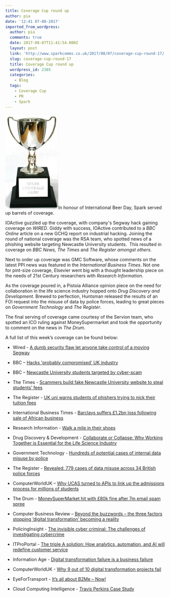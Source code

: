 ```yaml
---
title: Coverage Cup round up
author: pia
date: '12:41 07-08-2017'
imported_from_wordpress:
  author: pia
  comments: true
  date: 2017-08-07T11:41:54.000Z
  layout: post
  link: 'http://www.sparkcomms.co.uk/2017/08/07/coverage-cup-round-17/'
  slug: coverage-cup-round-17
  title: Coverage Cup round up
  wordpress_id: 2365
  categories:
    - Blog
  tags:
    - Coverage Cup
    - PR
    - Spark
---
```


![](Coverage-cup-167x300.jpg)In honour of International Beer Day, Spark served up barrels of coverage.

IOActive guzzled up the coverage, with company's Segway hack gaining coverage on _WIRED_. Giddy with success, IOActive contributed to a _BBC Online_ article on a new GCHQ report on industrial hacking. Joining the round of national coverage was the RSA team, who spotted news of a phishing website targeting Newcastle University students.  This resulted in coverage on _BBC News, The Times_ and _The Register _amongst others_._

Next to order up coverage was GMC Software, whose comments on the latest PPI news was featured in the _International Business Times_. Not one for pint-size coverage, Elsevier went big with a thought leadership piece on the needs of 21st Century researchers with _Research Information_.

As the coverage poured in, a Pistoia Alliance opinion piece on the need for collaboration in the life science industry hopped onto _Drug Discovery and Development._ Brewed to perfection, Huntsman released the results of an FOI request into the misuse of data by police forces, leading to great pieces on _Government Technology_ and _The Register_.

The final serving of coverage came courtesy of the Servion team, who spotted an ICO ruling against MoneySupermarket and took the opportunity to comment on the news in _The Drum_.

A full list of this week’s coverage can be found below:



 	
  * Wired - [A dumb security flaw let anyone take control of a moving Segway](http://www.wired.co.uk/article/segway-hack-ioactive)

 	
  * BBC – [Hacks 'probably compromised' UK industry](http://www.bbc.co.uk/news/technology-40642962)

 	
  * BBC – [Newcastle University students targeted by cyber-scam](http://www.bbc.co.uk/news/education-40682501)

 	
  * The Times - [Scammers build fake Newcastle University website to steal students’ fees](https://www.thetimes.co.uk/article/scammers-build-fake-newcastle-university-website-to-steal-students-fees-6rzbhzs58)

 	
  * The Register - [UK uni warns students of phishers trying to nick their tuition fees](https://www.theregister.co.uk/2017/07/20/newcastle_uni_website_phishing/)

 	
  * International Business Times - [Barclays suffers £1.2bn loss following sale of African business](http://www.ibtimes.co.uk/barclays-suffers-1-2bn-loss-following-sale-african-business-1632101)

 	
  * Research Information - [Walk a mile in their shoes](https://www.researchinformation.info/news/analysis-opinion/walk-mile-their-shoes)

 	
  * Drug Discovery & Development - [Collaborate or Collapse: Why Working Together is Essential for the Life Science Industry](https://www.dddmag.com/article/2017/07/collaborate-or-collapse-why-working-together-essential-life-science-industry?et_cid=6037617&et_rid=1126576429&location=top&et_cid=6037617&et_rid=1126576429&linkid=content)

 	
  * Government Technology - [Hundreds of potential cases of internal data misuse by police](http://www.governmenttechnology.co.uk/news/26072017/hundreds-potential-cases-internal-data-misuse-police)

 	
  * The Register - [Revealed: 779 cases of data misuse across 34 British police forces](https://www.theregister.co.uk/2017/07/26/uk_police_data_handling_foi/)

 	
  * ComputerWorldUK – [Why UCAS turned to APIs to link up the admissions process for millions of students](http://www.computerworlduk.com/applications/why-ucas-turned-apis-link-up-university-admissions-process-3661757/)

 	
  * The Drum - [MoneySuperMarket hit with £80k fine after 7m email spam spree](http://www.thedrum.com/news/2017/07/21/moneysupermarket-hit-with-80k-fine-after-7m-email-spam-spree)

 	
  * Computer Business Review – [Beyond the buzzwords – the three factors stopping ‘digital transformation’ becoming a reality](http://www.cbronline.com/news/enterprise-it/beyond-buzzwords-three-factors-stopping-digital-transformation-becoming-reality/)

 	
  * PolicingInsight - [The invisible cyber criminal: The challenges of investigating cybercrime](https://policinginsight.com/opinion/invisible-cyber-criminal-challenges-investigating-cybercrime/)

 	
  * ITProPortal - [The triple A solution: How analytics, automation, and AI will redefine customer service](http://www.itproportal.com/features/the-triple-a-solution-how-analytics-automation-and-ai-will-redefine-customer-service/)

 	
  * Information Age - [Digital transformation failure is a business failure](http://www.information-age.com/holding-off-digital-transformation-prepare-fail-123467567/)

 	
  * ComputerWorldUK - [Why 9 out of 10 digital transformation projects fail](http://www.computerworlduk.com/it-leadership/why-9-out-of-10-digital-transformation-projects-fail-3661778/)

 	
  * EyeForTransport - [It’s all about B2Me – Now!](http://www.eft.com/its-all-about-b2me-now)

 	
  * Cloud Computing Intelligence - [Travis Perkins Case Study](http://www.cloudcomputingintelligence.com/case-study/item/3434-travis-perkins-case-study)


